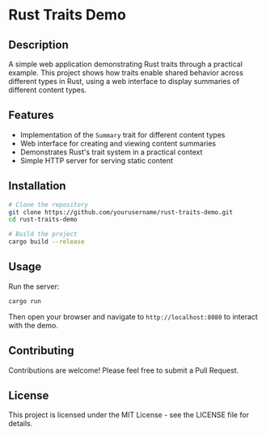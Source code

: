 # Rust Traits Demo

## Description

A simple web application demonstrating Rust traits through a practical example. This project shows how traits enable shared behavior across different types in Rust, using a web interface to display summaries of different content types.

## Features

- Implementation of the `Summary` trait for different content types
- Web interface for creating and viewing content summaries
- Demonstrates Rust's trait system in a practical context
- Simple HTTP server for serving static content

## Installation

```bash
# Clone the repository
git clone https://github.com/yourusername/rust-traits-demo.git
cd rust-traits-demo

# Build the project
cargo build --release
```

## Usage

Run the server:

```bash
cargo run
```

Then open your browser and navigate to `http://localhost:8080` to interact with the demo.

## Contributing

Contributions are welcome! Please feel free to submit a Pull Request.

## License

This project is licensed under the MIT License - see the LICENSE file for details.
